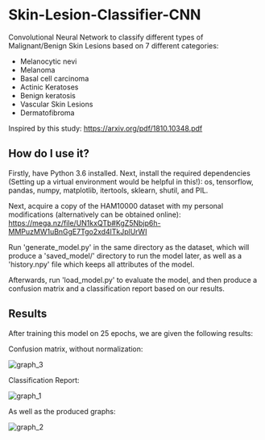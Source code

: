 # Skin-Lesion-Classifier-CNN
Convolutional Neural Network to classify different types of Malignant/Benign Skin Lesions based on 7 different categories: 
- Melanocytic nevi 
- Melanoma 
- Basal cell carcinoma 
- Actinic Keratoses 
- Benign keratosis 
- Vascular Skin Lesions 
- Dermatofibroma

Inspired by this study: https://arxiv.org/pdf/1810.10348.pdf

## How do I use it?
Firstly, have Python 3.6 installed. Next, install the required dependencies (Setting up a virtual environment would be helpful in this!): 
os, tensorflow, pandas, numpy, matplotlib, itertools, sklearn, shutil, and PIL.

Next, acquire a copy of the HAM10000 dataset with my personal modifications (alternatively can be obtained online):
https://mega.nz/file/UN1kxQTb#KgZ5Nbjp6h-MMPuzMW1uBnGgE7Tgo2xd4lTkJplUrWI

Run 'generate_model.py' in the same directory as the dataset, which will produce a 'saved_model/' directory to run
the model later, as well as a 'history.npy' file which keeps all attributes of the model.

Afterwards, run 'load_model.py' to evaluate the model, and then produce a confusion matrix and a classification report based on our results.

## Results
After training this model on 25 epochs, we are given the following results:

Confusion matrix, without normalization:

![graph_3](https://i.imgur.com/jjTRpEN.png)

Classification Report:

![graph_1](https://i.imgur.com/VaTBsCM.png)

As well as the produced graphs:

![graph_2](https://i.imgur.com/1vzjR5Q.png)
